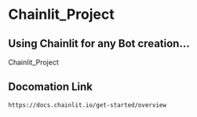 # Chainlit_Project
## Using Chainlit for any Bot creation...
Chainlit_Project

## Docomation Link
```
https://docs.chainlit.io/get-started/overview
```